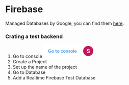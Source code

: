 # Firebase


Managed Databases by Google, you can find them [here](https://firebase.google.com/).


### Crating a test backend
1. Go to console
![fb1](./img/fb1.png)
1. Create a Project
1. Set up the name of the project
1. Go to Database
1. Add a Realtime Firebase Test Database
